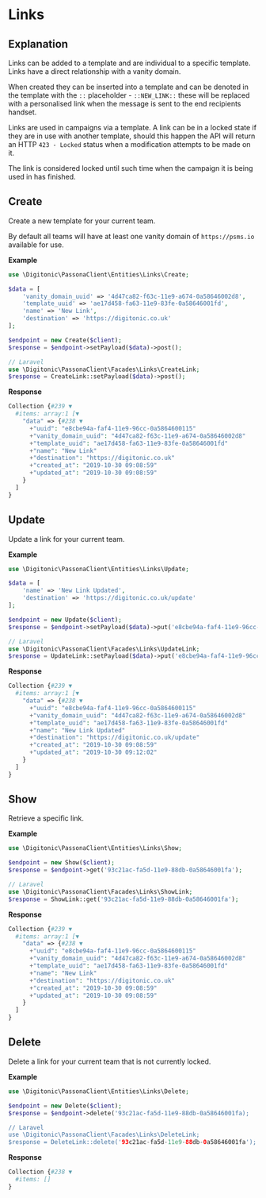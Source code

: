 # Links

## Explanation
Links can be added to a template and are individual to a specific template. Links have a direct relationship with a vanity domain.

When created they can be inserted into a template and can be denoted in the template with the `::` placeholder - `::NEW_LINK::` these will be replaced with a personalised
link when the message is sent to the end recipients handset.

Links are used in campaigns via a template. A link can be in a locked state if they are in use with another template, should this happen the API will return an HTTP `423 - Locked` status
when a modification attempts to be made on it. 

The link is considered locked until such time when the campaign it is being used in has finished.

## Create
Create a new template for your current team.

By default all teams will have at least one vanity domain of `https://psms.io` available for use.

**Example**

```php
use \Digitonic\PassonaClient\Entities\Links\Create;

$data = [
    'vanity_domain_uuid' => '4d47ca82-f63c-11e9-a674-0a58646002d8',
    'template_uuid' => 'ae17d458-fa63-11e9-83fe-0a58646001fd',
    'name' => 'New Link',
    'destination' => 'https://digitonic.co.uk'
];

$endpoint = new Create($client);
$response = $endpoint->setPayload($data)->post();

// Laravel
use \Digitonic\PassonaClient\Facades\Links\CreateLink;
$response = CreateLink::setPayload($data)->post();
```

**Response**

```php
Collection {#239 ▼
  #items: array:1 [▼
    "data" => {#238 ▼
      +"uuid": "e8cbe94a-faf4-11e9-96cc-0a5864600115"
      +"vanity_domain_uuid": "4d47ca82-f63c-11e9-a674-0a58646002d8"
      +"template_uuid": "ae17d458-fa63-11e9-83fe-0a58646001fd"
      +"name": "New Link"
      +"destination": "https://digitonic.co.uk"
      +"created_at": "2019-10-30 09:08:59"
      +"updated_at": "2019-10-30 09:08:59"
    }
  ]
}
```

## Update

Update a link for your current team.

**Example**

```php
use \Digitonic\PassonaClient\Entities\Links\Update;

$data = [
    'name' => 'New Link Updated',
    'destination' => 'https://digitonic.co.uk/update'
];

$endpoint = new Update($client);
$response = $endpoint->setPayload($data)->put('e8cbe94a-faf4-11e9-96cc-0a5864600115');

// Laravel
use \Digitonic\PassonaClient\Facades\Links\UpdateLink;
$response = UpdateLink::setPayload($data)->put('e8cbe94a-faf4-11e9-96cc-0a5864600115');
```

**Response**

```php
Collection {#239 ▼
  #items: array:1 [▼
    "data" => {#238 ▼
      +"uuid": "e8cbe94a-faf4-11e9-96cc-0a5864600115"
      +"vanity_domain_uuid": "4d47ca82-f63c-11e9-a674-0a58646002d8"
      +"template_uuid": "ae17d458-fa63-11e9-83fe-0a58646001fd"
      +"name": "New Link Updated"
      +"destination": "https://digitonic.co.uk/update"
      +"created_at": "2019-10-30 09:08:59"
      +"updated_at": "2019-10-30 09:12:02"
    }
  ]
}
```

## Show

Retrieve a specific link.

**Example**

```php
use \Digitonic\PassonaClient\Entities\Links\Show;

$endpoint = new Show($client);
$response = $endpoint->get('93c21ac-fa5d-11e9-88db-0a58646001fa');

// Laravel
use \Digitonic\PassonaClient\Facades\Links\ShowLink;
$response = ShowLink::get('93c21ac-fa5d-11e9-88db-0a58646001fa');
```

**Response**

```php
Collection {#239 ▼
  #items: array:1 [▼
    "data" => {#238 ▼
      +"uuid": "e8cbe94a-faf4-11e9-96cc-0a5864600115"
      +"vanity_domain_uuid": "4d47ca82-f63c-11e9-a674-0a58646002d8"
      +"template_uuid": "ae17d458-fa63-11e9-83fe-0a58646001fd"
      +"name": "New Link"
      +"destination": "https://digitonic.co.uk"
      +"created_at": "2019-10-30 09:08:59"
      +"updated_at": "2019-10-30 09:08:59"
    }
  ]
}

```

## Delete

Delete a link for your current team that is not currently locked.

**Example**

```php
use \Digitonic\PassonaClient\Entities\Links\Delete;

$endpoint = new Delete($client);
$response = $endpoint->delete('93c21ac-fa5d-11e9-88db-0a58646001fa);

// Laravel
use \Digitonic\PassonaClient\Facades\Links\DeleteLink;
$response = DeleteLink::delete('93c21ac-fa5d-11e9-88db-0a58646001fa');
```

**Response**

```php
Collection {#238 ▼
  #items: []
}
```
